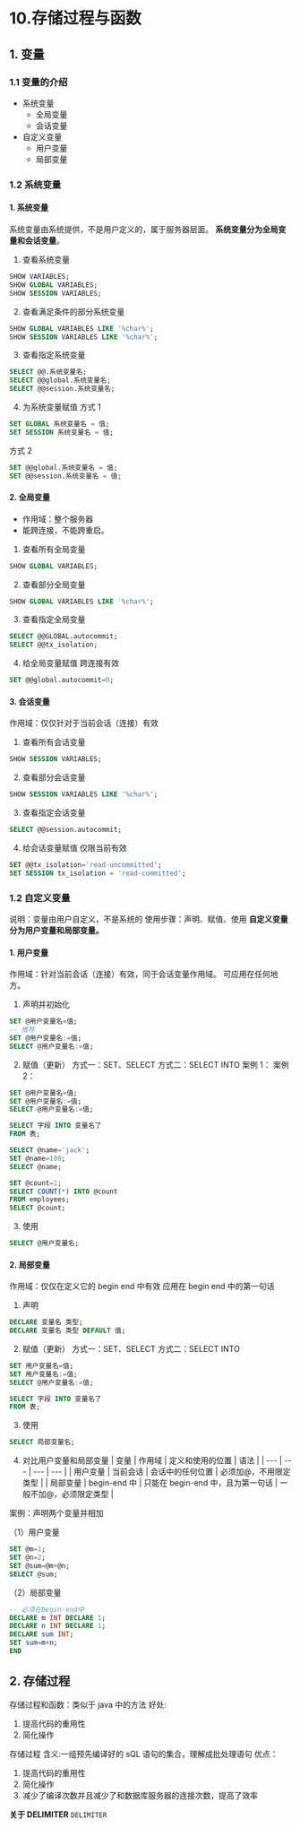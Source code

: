 # 10.存储过程与函数

## 1. 变量

### 1.1 变量的介绍

- 系统变量
  - 全局变量
  - 会话变量
- 自定义变量
  - 用户变量
  - 局部变量

### 1.2 系统变量

#### 1. 系统变量

系统变量由系统提供，不是用户定义的，属于服务器层面。
**系统变量分为全局变量和会话变量**。

1. 查看系统变量

```sql
SHOW VARIABLES;
SHOW GLOBAL VARIABLES;
SHOW SESSION VARIABLES;
```

2. 查看满足条件的部分系统变量

```sql
SHOW GLOBAL VARIABLES LIKE '%char%';
SHOW SESSION VARIABLES LIKE '%char%';
```

3. 查看指定系统变量

```sql
SELECT @@.系统变量名;
SELECT @@global.系统变量名;
SELECT @@session.系统变量名;
```

4. 为系统变量赋值
   方式 1

```sql
SET GLOBAL 系统变量名 = 值;
SET SESSION 系统变量名 = 值;
```

方式 2

```sql
SET @@global.系统变量名 = 值;
SET @@session.系统变量名 = 值;
```

#### 2. 全局变量

- 作用域：整个服务器
- 能跨连接，不能跨重启。

1. 查看所有全局变量

```sql
SHOW GLOBAL VARIABLES;
```

2. 查看部分全局变量

```sql
SHOW GLOBAL VARIABLES LIKE '%char%';
```

3. 查看指定全局变量

```sql
SELECT @@GLOBAL.autocommit;
SELECT @@tx_isolation;
```

4. 给全局变量赋值
   跨连接有效

```sql
SET @@global.autocommit=0;
```

#### 3. 会话变量

作用域：仅仅针对于当前会话（连接）有效

1. 查看所有会话变量

```sql
SHOW SESSION VARIABLES;
```

2. 查看部分会话变量

```sql
SHOW SESSION VARIABLES LIKE '%char%';
```

3. 查看指定会话变量

```sql
SELECT @@session.autocommit;
```

4. 给会话变量赋值
   仅限当前有效

```sql
SET @@tx_isolation='read-uncommitted';
SET SESSION tx_isolation = 'read-committed';
```

### 1.2 自定义变量

说明：变量由用户自定义，不是系统的
使用步骤：声明、赋值、使用
**自定义变量分为用户变量和局部变量。**

#### 1. 用户变量

作用域：针对当前会话（连接）有效，同于会话变量作用域。
可应用在任何地方。

1. 声明并初始化

```sql
SET @用户变量名=值;
-- 推荐
SET @用户变量名:=值;
SELECT @用户变量名:=值;
```

2. 赋值（更新）
   方式一：SET、SELECT
   方式二：SELECT INTO
   案例 1：
   案例 2：

```sql
SET @用户变量名=值;
SET @用户变量名:=值;
SELECT @用户变量名:=值;
```

```sql
SELECT 字段 INTO 变量名了
FROM 表;
```

```sql
SELECT @name='jack';
SET @name=100;
SELECT @name;
```

```sql
SET @count=1;
SELECT COUNT(*) INTO @count
FROM employees;
SELECT @count;
```

3. 使用

```sql
SELECT @用户变量名;
```

#### 2. 局部变量

作用域：仅仅在定义它的 begin end 中有效
应用在 begin end 中的第一句话

1. 声明

```sql
DECLARE 变量名 类型;
DECLARE 变量名 类型 DEFAULT 值;
```

2. 赋值（更新）
   方式一：SET、SELECT
   方式二：SELECT INTO

```sql
SET 用户变量名=值;
SET 用户变量名:=值;
SELECT @用户变量名:=值;
```

```sql
SELECT 字段 INTO 变量名了
FROM 表;
```

3. 使用

```sql
SELECT 局部变量名;
```

4. 对比用户变量和局部变量
   | 变量 | 作用域 | 定义和使用的位置 | 语法 |
   | --- | --- | --- | --- |
   | 用户变量 | 当前会话 | 会话中的任何位置 | 必须加@，不用限定类型 |
   | 局部变量 | begin-end 中 | 只能在 begin-end 中，且为第一句话 | 一般不加@，必须限定类型 |

案例：声明两个变量并相加

（1）用户变量

```sql
SET @m=1;
SET @n=2;
SET @sum=@m+@n;
SELECT @sum;
```

（2）局部变量

```sql
-- 必须在begin-end中
DECLARE m INT DECLARE 1;
DECLARE n INT DECLARE 1;
DECLARE sum INT;
SET sum=m+n;
END
```

## 2. 存储过程

存储过程和函数：类似于 java 中的方法
好处:

1. 提高代码的重用性
2. 简化操作

存储过程
含义:一组预先编译好的 sQL 语句的集合，理解成批处理语句
优点：

1. 提高代码的重用性
2. 简化操作
3. 减少了编译次数并且减少了和数据库服务器的连接次数，提高了效率

**关于 DELIMITER**
`DELIMITER`
 
 
 <git-talk/>